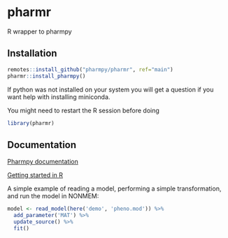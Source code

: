 # pharmr
R wrapper to pharmpy

## Installation

```R
remotes::install_github("pharmpy/pharmr", ref="main")
pharmr::install_pharmpy()
```

If python was not installed on your system you will get a question if you want help with installing miniconda.

You might need to restart the R session before doing

```R
library(pharmr)
```

## Documentation

[Pharmpy documentation](https://pharmpy.github.io)

[Getting started in R](https://pharmpy.github.io/latest/using_r.html#using-r)

A simple example of reading a model, performing a simple transformation, and run the model in NONMEM:

```R
model <- read_model(here('demo', 'pheno.mod')) %>%
  add_parameter('MAT') %>%
  update_source() %>%
  fit()
```
